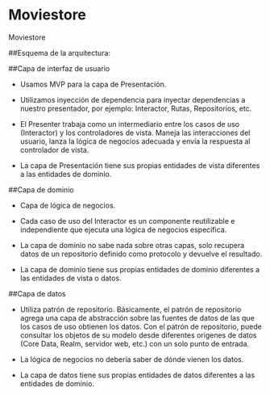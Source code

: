 # Moviestore
Moviestore

##Esquema de la arquitectura:

##Capa de interfaz de usuario

- Usamos MVP para la capa de Presentación.
- Utilizamos inyección de dependencia para inyectar dependencias a nuestro presentador, por ejemplo: Interactor, Rutas, Repositorios, etc.

- El Presenter trabaja como un intermediario entre los casos de uso (Interactor) y los controladores de vista. Maneja las interacciones del usuario, lanza la lógica de negocios adecuada y envía la respuesta al controlador de vista.


- La capa de Presentación tiene sus propias entidades de vista diferentes a las entidades de dominio.

##Capa de dominio

- Capa de lógica de negocios.
- Cada caso de uso del Interactor es un componente reutilizable e independiente que ejecuta una lógica de negocios específica.

- La capa de dominio no sabe nada sobre otras capas, solo recupera datos de un repositorio definido como protocolo y devuelve el resultado.
- La capa de dominio tiene sus propias entidades de dominio diferentes a las entidades de vista o datos.

##Capa de datos

- Utiliza patrón de repositorio. Básicamente, el patrón de repositorio agrega una capa de abstracción sobre las fuentes de datos de las que los casos de uso obtienen los datos. Con el patrón de repositorio, puede consultar los objetos de su modelo desde diferentes orígenes de datos (Core Data, Realm, servidor web, etc.) con un solo punto de entrada.

- La lógica de negocios no debería saber de dónde vienen los datos.
- La capa de datos tiene sus propias entidades de datos diferentes a las entidades de dominio.
